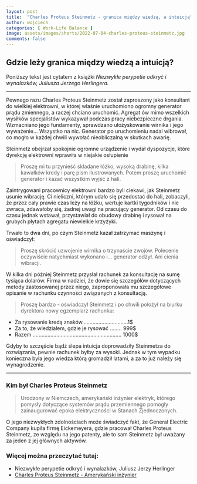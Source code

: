 ```yaml
---
layout: post
title:  "Charles Proteus Steinmetz - granica między wiedzą, a intuicją"
author: wojciech
categories: [ Work-Life Balance ]
image: assets/images/shorts/2022-07-04-charles-proteus-steinmetz.jpg
comments: false
---
```


## Gdzie leży granica między wiedzą a intuicją?

Poniższy tekst jest cytatem z książki _Niezwykłe perypetie odkryć i wynalazków, Juliusza Jerzego Herlingera._

***

Pewnego razu Charles Proteus Steinmetz został zaproszony jako konsultant do wielkiej elektrowni, w której właśnie
uruchomiono ogromny generator prądu zmiennego, a raczej chciano uruchomić. Agregat ów mimo wszelkich wysiłków
specjalistów wykazywał podczas pracy niebezpieczne drgania. Wzmacniano jego fundamenty, sprawdzano ułożyskowanie wirnika
i jego wyważenie... Wszystko na nic. Generator po uruchomieniu nadal wibrował, co mogło w każdej chwili wywołać
nieobliczalną w skutkach awarię.

Steinmetz obejrzał spokojnie ogromne urządzenie i wydał dyspozycje, które dyrekcję elektrowni wprawiła w niejakie
osłupienie

> Proszę mi tu przynieść składane łóżko, wysoką drabinę, kilka kawałków kredy i parę pism ilustrowanych. Potem proszę
> uruchomić generator i kazać wszystkim wyjść z hali.

Zaintrygowani pracownicy elektrowni bardzo byli ciekawi, jak Steinmetz usunie wibrację. Ci nieliczni, którym udało się
przedostać do hali, zobaczyli, że przez cały prawie czas leży na łóżku, wertuje kartki tygodników i nie zwraca,
zdawałoby się, żadnej uwagi na pracujący generator. Od czasu do czasu jednak wstawał, przystawiał do obudowy drabinę i
rysował na grubych płytach agregatu niewielkie krzyżyki.

Trwało to dwa dni, po czym Steinmetz kazał zatrzymać maszynę i oświadczył:
> Proszę skrócić uzwojenie wirnika o trzynaście zwojów.
> Polecenie oczywiście natychmiast wykonano i… generator odżył. Ani cienia wibracji.

W kilka dni później Steinmetz przysłał rachunek za konsultację na sumę tysiąca dolarów. Firma w nadziei, że dowie się
szczegółów dotyczących metody zastosowanej przez niego, zaproponowała mu szczegółowe opisanie w rachunku czynności
związanych z konsultacją.

> Proszę bardzo - oświadczył Steinmetz i po chwili położył na biurku dyrektora nowy egzemplarz rachunku:

* Za rysowanie kredą znaków...............................1$
* Za to, że wiedziałem, gdzie je rysować ........ 999$
* Razem ............................................................ 1000$

Gdyby to szczęście bądź ślepa intuicja doprowadziły Steinmetza do rozwiązania, pewnie rachunek byłby za wysoki. Jednak w
tym wypadku konieczna była jego wiedza którą gromadził latami, a za to już należy się wynagrodzenie.

***

### Kim był Charles Proteus Steinmetz

> Urodzony w Niemczech, amerykański inżynier elektryk, którego pomysły dotyczące systemów prądu przemiennego pomogły
zainaugurować epoka elektryczności w Stanach Zjednoczonych.

O jego niezwykłych zdolnościach może świadczyć fakt, że General Electric Company kupiła firmę Eickemeyera, gdzie
pracował Charles Proteus Steinmetz, ze względu na jego patenty, ale to sam Steinmetz był uważany za jeden z jej głównych
aktywów.

### Więcej można przeczytać tutaj:

- Niezwykłe perypetie odkryć i wynalazków, Juliusz Jerzy Herlinger
- [Charles Proteus Steinmetz - Amerykański inżynier](https://delphipages.live/pl/rozne/charles-proteus-steinmetz)






